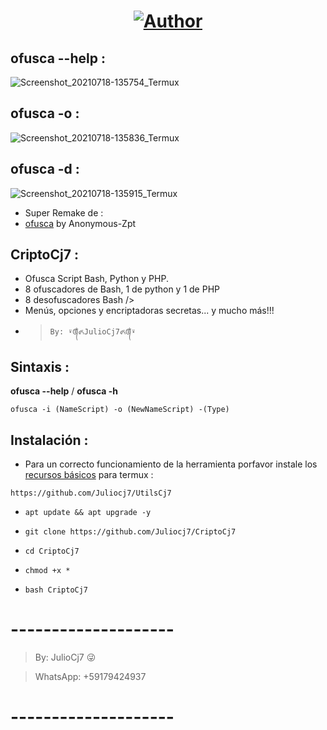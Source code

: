 <h1 align="center"><a href="https://github.com/Juliocj7"><img title="Author" src="https://img.shields.io/badge/Author-⍣᭕ᬁ᭖JulioCj7᭖᭕ᬁ⍣-svg?style=for-the-badge&logo=github"></a></h1>

## ofusca --help :
![Screenshot_20210718-135754_Termux](https://user-images.githubusercontent.com/81049859/126077618-7e9cdf15-b757-43af-831b-0a212049171c.png)

## ofusca -o : 
![Screenshot_20210718-135836_Termux](https://user-images.githubusercontent.com/81049859/126077631-cc7071e4-2e42-468f-b09b-142ba9050e50.png)

## ofusca -d :
![Screenshot_20210718-135915_Termux](https://user-images.githubusercontent.com/81049859/126077644-ce46882b-564a-4d71-a5da-a8d536d6f85d.png)

- Super Remake de :
- [ofusca](https://github.com/Anonymous-Zpt/ofusca) by Anonymous-Zpt

## CriptoCj7 :

* Ofusca Script Bash, Python y PHP.
* 8 ofuscadores de Bash, 1 de python y 1 de PHP
* 8 desofuscadores Bash />
* Menús, opciones y encriptadoras secretas... y mucho más!!!
- > ` By: ⍣᭕ᬁ᭖JulioCj7᭖᭕ᬁ⍣ `

## Sintaxis :

**ofusca --help**  /  **ofusca -h**

~~~
ofusca -i (NameScript) -o (NewNameScript) -(Type)
~~~


## Instalación :

* Para un correcto funcionamiento de la herramienta porfavor instale los [recursos básicos](https://github.com/Juliocj7/UtilsCj7) para termux :

~~~
https://github.com/Juliocj7/UtilsCj7
~~~

* ` apt update && apt upgrade -y `

* ` git clone https://github.com/Juliocj7/CriptoCj7 `

* ` cd CriptoCj7 `

* ` chmod +x * `

* ` bash CriptoCj7 `

# --------------------

> By: JulioCj7 :stuck_out_tongue_winking_eye:

> WhatsApp: +59179424937

# --------------------

